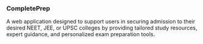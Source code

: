 ### CompletePrep

A web application designed to support users in securing admission to their desired NEET, JEE, or UPSC colleges by providing tailored study resources, expert guidance, and personalized exam preparation tools.

